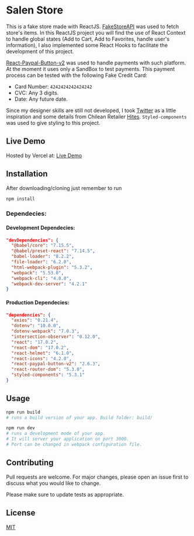 # Salen Store

This is a fake store made with ReactJS. [FakeStoreAPI](https://fakestoreapi.com/) was used to fetch store's items. In this ReactJS project you will find the use of React Context to handle global states (Add to Cart, Add to Favorites, handle user's information), I also implemented some React Hooks to facilitate the development of this project.

[React-Paypal-Button-v2](https://www.npmjs.com/package/react-paypal-button-v2) was used to handle payments with such platform. At the moment it uses only a SandBox to test payments. This payment process can be tested with the following Fake Credit Card:

- Card Number: `4242424242424242`
- CVC: Any 3 digits.
- Date: Any future date.

Since my designer skills are still not developed, I took [Twitter](https://twitter.com/) as a little inspiration and some details from Chilean Retailer [Hites](https://hites.cl/). `Styled-components` was used to give styling to this project.

## Live Demo

Hosted by Vercel at: [Live Demo](https://salen-store.vercel.app/)

## Installation

After downloading/cloning just remember to run

```bash
npm install
```

### Dependecies:

#### Development Dependecies:

```json
"devDependencies": {
  "@babel/core": "7.15.5",
  "@babel/preset-react": "7.14.5",
  "babel-loader": "8.2.2",
  "file-loader": "6.2.0",
  "html-webpack-plugin": "5.3.2",
  "webpack": "5.53.0",
  "webpack-cli": "4.8.0",
  "webpack-dev-server": "4.2.1"
}
```

#### Production Dependecies:

```json
"dependencies": {
  "axios": "0.21.4",
  "dotenv": "10.0.0",
  "dotenv-webpack": "7.0.3",
  "intersection-observer": "0.12.0",
  "react": "17.0.2",
  "react-dom": "17.0.2",
  "react-helmet": "6.1.0",
  "react-icons": "4.2.0",
  "react-paypal-button-v2": "2.6.3",
  "react-router-dom": "5.3.0",
  "styled-components": "5.3.1"
}
```

## Usage

```bash
npm run build
# runs a build version of your app. Build folder: build/

npm run dev
# runs a development mode of your app.
# It will server your application on port 3000.
# Port can be changed in webpack configuration file.
```

## Contributing

Pull requests are welcome. For major changes, please open an issue first to discuss what you would like to change.

Please make sure to update tests as appropriate.

## License

[MIT](https://choosealicense.com/licenses/mit/)
